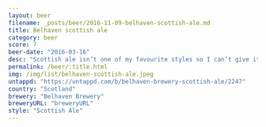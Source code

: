 ```yaml
---
layout: beer
filename: _posts/beer/2016-11-09-belhaven-scottish-ale.md
title: Belhaven scottish ale
category: beer
score: 7
beer-date: "2016-03-16"
desc: "Scottish ale isn’t one of my favourite styles so I can’t give it a top rating"
permalink: /beer/:title.html
img: /img/list/belhaven-scottish-ale.jpeg
untappd: "https://untappd.com/b/belhaven-brewery-scottish-ale/2247"
country: "Scotland"
brewery: "Belhaven Brewery"
breweryURL: "breweryURL"
style: "Scottish Ale"
---
```

